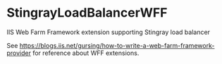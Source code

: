 # StingrayLoadBalancerWFF
IIS Web Farm Framework extension supporting Stingray load balancer

See https://blogs.iis.net/gursing/how-to-write-a-web-farm-framework-provider for reference about WFF extensions.
